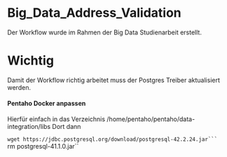 # Big_Data_Address_Validation
Der Workflow wurde im Rahmen der Big Data Studienarbeit erstellt.

# Wichtig
Damit der Workflow richtig arbeitet muss der Postgres Treiber aktualisiert werden.

#### Pentaho Docker anpassen
Hierfür einfach in das Verzeichnis /home/pentaho/pentaho/data-integration/libs
Dort dann

``wget https://jdbc.postgresql.org/download/postgresql-42.2.24.jar```
``rm postgresql-41.1.0.jar``
